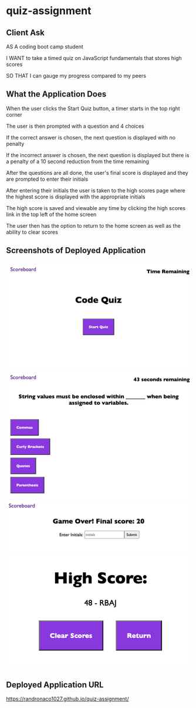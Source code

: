 # quiz-assignment

## Client Ask

AS A coding boot camp student

I WANT to take a timed quiz on JavaScript fundamentals that stores high scores

SO THAT I can gauge my progress compared to my peers

## What the Application Does

When the user clicks the Start Quiz button, a timer starts in the top right corner

The user is then prompted with a question and 4 choices

If the correct answer is chosen, the next question is displayed with no penalty

If the incorrect answer is chosen, the next question is displayed but there is a penalty of a 10 second reduction from the time remaining

After the questions are all done, the user's final score is displayed and they are prompted to enter their initials

After entering their initials the user is taken to the high scores page where the highest score is displayed with the appropriate initials

The high score is saved and viewable any time by clicking the high scores link in the top left of the home screen

The user then has the option to return to the home screen as well as the ability to clear scores

## Screenshots of Deployed Application

![home page](./assets/images/home-page.png)
![questions page](./assets/images/questions-page.png)
![submission page](./assets/images/submission-page.png)
![high score](./assets/images/high-score.png)

## Deployed Application URL

https://randronaco1027.github.io/quiz-assignment/
